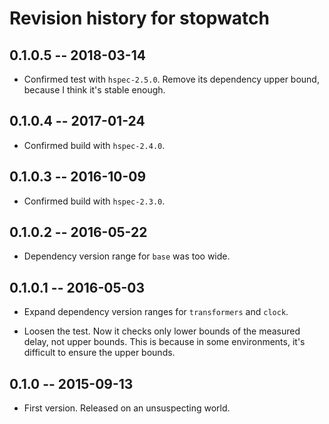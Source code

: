 # Revision history for stopwatch

## 0.1.0.5 -- 2018-03-14

* Confirmed test with `hspec-2.5.0`.
  Remove its dependency upper bound, because I think it's stable enough.


## 0.1.0.4 -- 2017-01-24

* Confirmed build with `hspec-2.4.0`.


## 0.1.0.3 -- 2016-10-09

* Confirmed build with `hspec-2.3.0`.


## 0.1.0.2 -- 2016-05-22

* Dependency version range for `base` was too wide.


## 0.1.0.1 -- 2016-05-03

* Expand dependency version ranges for `transformers` and `clock`.

* Loosen the test. Now it checks only lower bounds of the measured
  delay, not upper bounds. This is because in some environments, it's
  difficult to ensure the upper bounds.


## 0.1.0  -- 2015-09-13

* First version. Released on an unsuspecting world.
